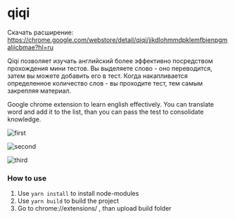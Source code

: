 # qiqi

Скачать расширение: https://chrome.google.com/webstore/detail/qiqi/jjkdlohmmdpklemfbienpgmaljicbmae?hl=ru

Qiqi позволяет изучать английский более эффективно посредством прохождения мини тестов. Вы выделяете слово - оно переводится, затем вы можете добавить его в тест. Когда накапливается определенное количество слов - вы проходите тест, тем самым закрепляя материал.

Google chrome extension to learn english effectively. You can translate word and add it to the list, than you can pass the test to consolidate knowledge.

![first](https://i.imgur.com/vykykvk.png)

![second](https://i.imgur.com/clMzk8Z.png)

![third](https://i.imgur.com/tDfJdPB.png)

### How to use

1.  Use `yarn install` to install node-modules
2.  Use `yarn build` to build the project
3.  Go to chrome://extensions/ , than upload build folder

